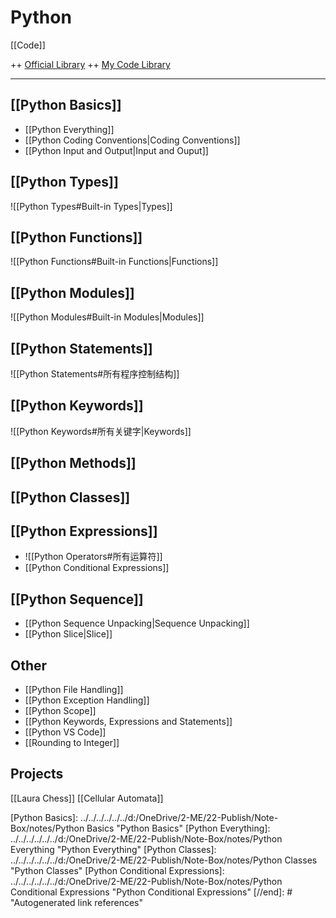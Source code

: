 # Python

[[Code]]

++ [Official Library](https://docs.python.org/3.9/library/index.html)
++ [My Code Library](file:///D:/OneDrive1/6-UT/62-CB/62.01-python)

---

## [[Python Basics]]

* [[Python Everything]]
* [[Python Coding Conventions|Coding Conventions]]
* [[Python Input and Output|Input and Ouput]]

## [[Python Types]]

![[Python Types#Built-in Types|Types]]

## [[Python Functions]]

![[Python Functions#Built-in Functions|Functions]]

## [[Python Modules]]

![[Python Modules#Built-in Modules|Modules]]

## [[Python Statements]]

![[Python Statements#所有程序控制结构]]

## [[Python Keywords]]

![[Python Keywords#所有关键字|Keywords]]

## [[Python Methods]]

## [[Python Classes]]

## [[Python Expressions]]

* ![[Python Operators#所有运算符]]
* [[Python Conditional Expressions]]

## [[Python Sequence]]

* [[Python Sequence Unpacking|Sequence Unpacking]]
* [[Python Slice|Slice]]

## Other

* [[Python File Handling]]
* [[Python Exception Handling]]
* [[Python Scope]]
* [[Python Keywords, Expressions and Statements]]
* [[Python VS Code]]
* [[Rounding to Integer]]

## Projects

[[Laura Chess]]
[[Cellular Automata]]

[//begin]: # "Autogenerated link references for markdown compatibility"
[Python Basics]: ../../../../../../d:/OneDrive/2-ME/22-Publish/Note-Box/notes/Python Basics "Python Basics"
[Python Everything]: ../../../../../../d:/OneDrive/2-ME/22-Publish/Note-Box/notes/Python Everything "Python Everything"
[Python Classes]: ../../../../../../d:/OneDrive/2-ME/22-Publish/Note-Box/notes/Python Classes "Python Classes"
[Python Conditional Expressions]: ../../../../../../d:/OneDrive/2-ME/22-Publish/Note-Box/notes/Python Conditional Expressions "Python Conditional Expressions"
[//end]: # "Autogenerated link references"